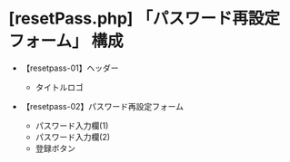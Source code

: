 # [resetPass.php] 「パスワード再設定フォーム」 構成

- 【resetpass-01】ヘッダー

  - タイトルロゴ

- 【resetpass-02】パスワード再設定フォーム

  - パスワード入力欄(1)
  - パスワード入力欄(2)
  - 登録ボタン
